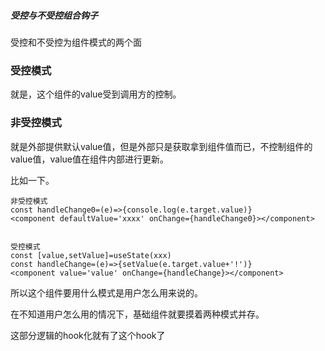 
##### 受控与不受控组合钩子

受控和不受控为组件模式的两个面

### 受控模式

就是，这个组件的value受到调用方的控制。

### 非受控模式

就是外部提供默认value值，但是外部只是获取拿到组件值而已，不控制组件的value值，value值在组件内部进行更新。

比如一下。

```
非受控模式
const handleChange0=(e)=>{console.log(e.target.value)}
<component defaultValue='xxxx' onChange={handleChange0}></component>


受控模式
const [value,setValue]=useState(xxx)
const handleChange=(e)=>{setValue(e.target.value+'!')}
<component value='value' onChange={handleChange}></component>

```

所以这个组件要用什么模式是用户怎么用来说的。

在不知道用户怎么用的情况下，基础组件就要摸着两种模式并存。

这部分逻辑的hook化就有了这个hook了

